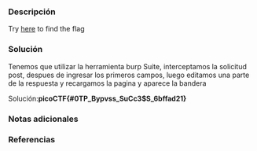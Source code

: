 
### Descripción 
Try [here](http://titan.picoctf.net:59804/) to find the flag
### Solución
Tenemos que utilizar la herramienta burp Suite, interceptamos la solicitud post, despues de ingresar los primeros campos, luego editamos una parte de la respuesta y recargamos la pagina y aparece la bandera 

Solución:**picoCTF{#0TP_Bypvss_SuCc3$S_6bffad21}**
### Notas adicionales


### Referencias 

